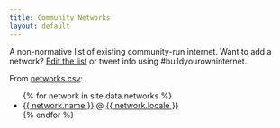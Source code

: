 ```yaml
---
title: Community Networks
layout: default
---
```


A non-normative list of existing community-run internet. Want to add a network? [Edit the list](https://github.com/buildyourowninternet/buildyourowninternet.github.io/edit/master/_data/networks.csv) or tweet info using #buildyourowninternet. 

From [networks.csv](https://github.com/buildyourowninternet/buildyourowninternet.github.io/blob/master/_data/networks.csv):

<ul>
{% for network in site.data.networks %}
  <li><a href="{{ network.url }}" target="_blank">{{ network.name }}</a> @ <a href="{{ network.localeId }}" target="_blank">{{ network.locale }}</a></li>
{% endfor %}
</ul>
